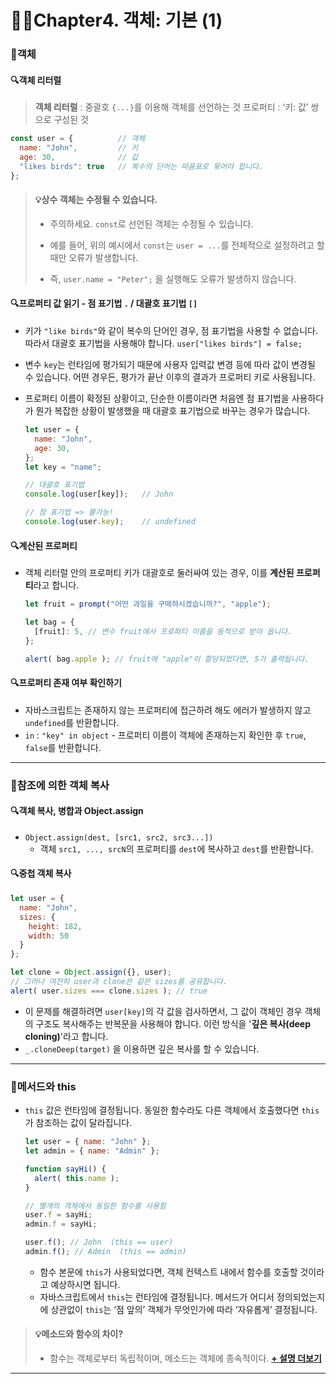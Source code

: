 # 👏🏻Chapter4. 객체: 기본 (1)

### 📌객체

#### 🔍객체 리터럴 
> **객체 리터럴** : 중괄호 `{...}`를 이용해 객체를 선언하는 것
> 프로퍼티 : ‘키: 값’ 쌍으로 구성된 것

```js
const user = {			// 객체
  name: "John",			// 키
  age: 30,				// 값
  "likes birds": true  	// 복수의 단어는 따옴표로 묶어야 합니다.
};
```

> #### 💡**상수 객체는 수정될 수 있습니다.**
>
> - 주의하세요. `const`로 선언된 객체는 수정될 수 있습니다.
>
> - 예를 들어, 위의 예시에서 `const`는 `user = ...`를 전체적으로 설정하려고 할 때만 오류가 발생합니다.
> - 즉, `user.name = "Peter";` 을 실행해도 오류가 발생하지 않습니다.



#### 🔍프로퍼티 값 읽기 - 점 표기법 `.`  / 대괄호 표기법 `[]` 

- 키가 `"like birds"`와 같이 복수의 단어인 경우, 점 표기법을 사용할 수 없습니다. 따라서 대괄호 표기법을 사용해야 합니다.
  `user["likes birds"] = false;`

- 변수 `key`는 런타임에 평가되기 때문에 사용자 입력값 변경 등에 따라 값이 변경될 수 있습니다. 
  어떤 경우든, 평가가 끝난 이후의 결과가 프로퍼티 키로 사용됩니다.

- 프로퍼티 이름이 확정된 상황이고, 단순한 이름이라면 처음엔 점 표기법을 사용하다가 뭔가 복잡한 상황이 발생했을 때 대괄호 표기법으로 바꾸는 경우가 많습니다.

  ```js
  let user = {
    name: "John",
    age: 30,
  };
  let key = "name";
  
  // 대괄호 표기법
  console.log(user[key]);	// John
  
  // 점 표기법 => 불가능!
  console.log(user.key);	// undefined
  ```

#### 🔍계산된 프로퍼티

- 객체 리터럴 안의 프로퍼티 키가 대괄호로 둘러싸여 있는 경우, 이를 **계산된 프로퍼티**라고 합니다.

  ```js
  let fruit = prompt("어떤 과일을 구매하시겠습니까?", "apple");
  
  let bag = {
    [fruit]: 5, // 변수 fruit에서 프로퍼티 이름을 동적으로 받아 옵니다.
  };
  
  alert( bag.apple ); // fruit에 "apple"이 할당되었다면, 5가 출력됩니다.
  ```

#### 🔍프로퍼티 존재 여부 확인하기

- 자바스크립트는 존재하지 않는 프로퍼티에 접근하려 해도 에러가 발생하지 않고 `undefined`를 반환합니다.
- `in` : `"key" in object` - 프로퍼티 이름이 객체에 존재하는지 확인한 후 `true`, `false`를 반환합니다.

---

### 📌참조에 의한 객체 복사

#### 🔍객체 복사, 병합과 Object.assign

- `Object.assign(dest, [src1, src2, src3...])`
  - 객체 `src1, ..., srcN`의 프로퍼티를 `dest`에 복사하고 `dest`를 반환합니다.

#### 🔍중첩 객체 복사

```js
let user = {
  name: "John",
  sizes: {
    height: 182,
    width: 50
  }
};

let clone = Object.assign({}, user);
// 그러나 여전히 user과 clone은 같은 sizes를 공유합니다.
alert( user.sizes === clone.sizes ); // true
```

- 이 문제를 해결하려면 `user[key]`의 각 값을 검사하면서, 그 값이 객체인 경우 객체의 구조도 복사해주는 반복문을 사용해야 합니다. 이런 방식을 '**깊은 복사(deep cloning)**'라고 합니다.
- `_.cloneDeep(target)` 을 이용하면 깊은 복사를 할 수 있습니다.

---

### 📌메서드와 this

- `this` 값은 런타임에 결정됩니다. 동일한 함수라도 다른 객체에서 호출했다면 `this`가 참조하는 값이 달라집니다.

  ```js
  let user = { name: "John" };
  let admin = { name: "Admin" };
  
  function sayHi() {
    alert( this.name );
  }
  
  // 별개의 객체에서 동일한 함수를 사용함
  user.f = sayHi;
  admin.f = sayHi;
  
  user.f(); // John  (this == user)
  admin.f(); // Admin  (this == admin)
  ```

  - 함수 본문에 `this`가 사용되었다면, 객체 컨텍스트 내에서 함수를 호출할 것이라고 예상하시면 됩니다.
  - 자바스크립트에서 `this`는 런타임에 결정됩니다. 메서드가 어디서 정의되었는지에 상관없이 `this`는 ‘점 앞의’ 객체가 무엇인가에 따라 ‘자유롭게’ 결정됩니다.

> #### 💡메소드와 함수의 차이?
>
> - 함수는 객체로부터 독립적이며, 메소드는 객체에 종속적이다. [**+ 설명 더보기**](https://stackoverflow.com/questions/155609/whats-the-difference-between-a-method-and-a-function)

---





